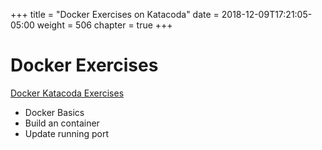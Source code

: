 +++
title = "Docker Exercises on Katacoda"
date = 2018-12-09T17:21:05-05:00
weight = 506
chapter = true
+++

# Docker Exercises

 [Docker Katacoda Exercises](https://www.katacoda.com/contino/courses/docker/basics) 

* Docker Basics
* Build an container
* Update running port
